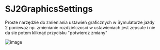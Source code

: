 # SJ2GraphicsSettings
Proste narzędzie do zmieniania ustawień graficznych w Symulatorze jazdy 2 ponieważ np. zmienianie rozdzielczosci w ustawieniach jest zepsute i nie da sie potem kliknąć przycisku "potwierdz zmiany"

![image](https://github.com/SJ2Revive/SJ2GraphicsSettings/assets/65111609/595c7b30-969f-4cbe-b556-5de3b4237a03)

